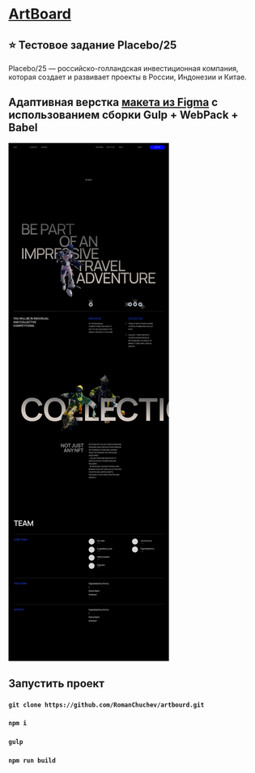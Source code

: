 # [ArtBoard](https://romanchuchev.github.io/artbourd/)

## ⭐ Тестовое задание Placebo/25

Placebo/25 — российско-голландская инвестиционная компания, которая создает и развивает проекты в России, Индонезии и Китае.

## Адаптивная верстка [макета из Figma](https://www.figma.com/file/LKSOP9wNuWoqVe8FldRhCw/test?node-id=0%3A2&t=YLvy85ZPi9r5Fqh1-1) с использованием сборки Gulp + WebPack + Babel

[![Live Demo](./images/screenshot.png)](https://romanchuchev.github.io/artbourd/)

## Запустить проект

#### `git clone https://github.com/RomanChuchev/artbourd.git`

#### `npm i`

#### `gulp`

#### `npm run build`
